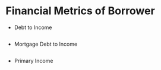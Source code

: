 # Financial Metrics of Borrower

* Debt to Income

<img src="/img/ml-quant/image (5).png" alt="" />

* Mortgage Debt to Income

<img src="/img/ml-quant/image (6).png" alt="" />

* Primary Income

<img src="/img/ml-quant/image (7).png" alt="" />
